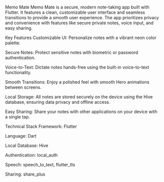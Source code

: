Memo Mate
Memo Mate is a secure, modern note-taking app built with Flutter. It features a clean, customizable user interface and seamless transitions to provide a smooth user experience. The app prioritizes privacy and convenience with features like secure private notes, voice input, and easy sharing.

Key Features
Customizable UI: Personalize notes with a vibrant neon color palette.

Secure Notes: Protect sensitive notes with biometric or password authentication.

Voice-to-Text: Dictate notes hands-free using the built-in voice-to-text functionality.

Smooth Transitions: Enjoy a polished feel with smooth Hero animations between screens.

Local Storage: All notes are stored securely on the device using the Hive database, ensuring data privacy and offline access.

Easy Sharing: Share your notes with other applications on your device with a single tap.

Technical Stack
Framework: Flutter

Language: Dart

Local Database: Hive

Authentication: local_auth

Speech: speech_to_text, flutter_tts

Sharing: share_plus
